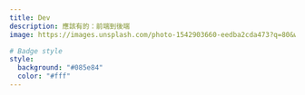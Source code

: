```yaml
---
title: Dev
description: 應該有的：前端到後端
image: https://images.unsplash.com/photo-1542903660-eedba2cda473?q=80&w=1770&auto=format&fit=crop&ixlib=rb-4.0.3&ixid=M3wxMjA3fDB8MHxwaG90by1wYWdlfHx8fGVufDB8fHx8fA%3D%3D

# Badge style
style:
  background: "#085e84"
  color: "#fff"
---
```

